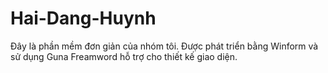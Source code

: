 # Hai-Dang-Huynh
Đây là phần mềm đơn giản của nhóm tôi. Được phát triển bằng Winform và sử dụng Guna Freamword hỗ trợ cho thiết kế giao diện.
